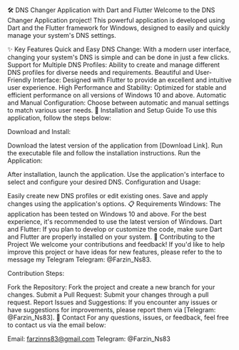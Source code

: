 🛠️ DNS Changer Application with Dart and Flutter
Welcome to the DNS Changer Application project! This powerful application is developed using Dart and the Flutter framework for Windows, designed to easily and quickly manage your system's DNS settings.

✨ Key Features
Quick and Easy DNS Change: With a modern user interface, changing your system's DNS is simple and can be done in just a few clicks.
Support for Multiple DNS Profiles: Ability to create and manage different DNS profiles for diverse needs and requirements.
Beautiful and User-Friendly Interface: Designed with Flutter to provide an excellent and intuitive user experience.
High Performance and Stability: Optimized for stable and efficient performance on all versions of Windows 10 and above.
Automatic and Manual Configuration: Choose between automatic and manual settings to match various user needs.
🚀 Installation and Setup Guide
To use this application, follow the steps below:

Download and Install:

Download the latest version of the application from [Download Link].
Run the executable file and follow the installation instructions.
Run the Application:

After installation, launch the application.
Use the application's interface to select and configure your desired DNS.
Configuration and Usage:

Easily create new DNS profiles or edit existing ones.
Save and apply changes using the application's options.
📋 Requirements
Windows: The application has been tested on Windows 10 and above. For the best experience, it's recommended to use the latest version of Windows.
Dart and Flutter: If you plan to develop or customize the code, make sure Dart and Flutter are properly installed on your system.
🤝 Contributing to the Project
We welcome your contributions and feedback! If you'd like to help improve this project or have ideas for new features, please refer to the to message my Telegram Telegram: @Farzin_Ns83.

Contribution Steps:

Fork the Repository: Fork the project and create a new branch for your changes.
Submit a Pull Request: Submit your changes through a pull request.
Report Issues and Suggestions: If you encounter any issues or have suggestions for improvements, please report them via [Telegram: @Farzin_Ns83].
📧 Contact
For any questions, issues, or feedback, feel free to contact us via the email below:

Email: farzinns83@gmail.com
Telegram: @Farzin_Ns83
